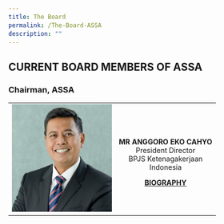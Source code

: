 ```yaml
---
title: The Board
permalink: /The-Board-ASSA
description: ""
---
```

## CURRENT BOARD MEMBERS OF ASSA


### Chairman, ASSA


<table>
	<tr>
			<td width="200px" ><img src="/images/ANGGORO%20EKO%20CAHYO.jpg" /></td>
			<td colspan="3" style="text-align:center">
					<p><strong>MR ANGGORO EKO CAHYO</strong> <br/>
						President Director <br/>
						BPJS Ketenagakerjaan<br/>
						Indonesia</p>
				<a href="/Upload/director/pdf/39.pdf" target="_blank">
					<strong>BIOGRAPHY</strong>
				</a>
			</td>
	 </tr>
</table>
